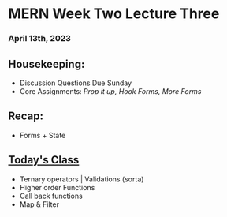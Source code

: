 # MERN Week Two Lecture Three
### April 13th, 2023

## Housekeeping:
- Discussion Questions Due Sunday
- Core Assignments: *Prop it up, Hook Forms, More Forms*

## Recap:
- Forms + State

## <u> Today's Class </u>

- Ternary operators | Validations (sorta)
- Higher order Functions
- Call back functions
- Map & Filter